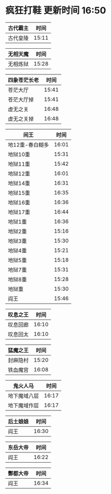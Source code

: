 # 疯狂打鞋 更新时间 16:50

| 古代霸主   | 时间    |
|--------|-------|
| 古代皇陵 | 15:11 |

| 无相天魔   | 时间    |
|--------|-------|
| 无相炼狱 | 15:28 |

| 四象苍茫长老   | 时间    |
|--------|-------|
| 苍茫大厅 | 15:41 |
| 苍茫大厅掉 | 15:41 |
| 虚无之关 | 16:48 |
| 虚无之关掉 | 16:48 |

| 间王   | 时间    |
|--------|-------|
| 地12重-春白糊多 | 16:01 |
| 地狱10重 | 15:31 |
| 地狱11重 | 15:42 |
| 地狱12重 | 16:01 |
| 地狱14重 | 16:31 |
| 地狱15重 | 16:35 |
| 地狱16重 | 16:36 |
| 地狱17重 | 16:44 |
| 地狱1重 | 16:36 |
| 地狱2重 | 15:16 |
| 地狱3重 | 15:30 |
| 地狱4重 | 15:21 |
| 地狱5重 | 15:18 |
| 地狱7重 | 15:31 |
| 地狱8重 | 15:28 |
| 地狱重 | 15:30 |
| 阎王 | 15:46 |

| 叹息之王   | 时间    |
|--------|-------|
| 叹息回廊 | 16:10 |
| 叹息回太 | 16:10 |

| 猛魔之王   | 时间    |
|--------|-------|
| 封麻隐村 | 15:20 |
| 铁血魔宫 | 16:08 |

| 鬼火人马   | 时间    |
|--------|-------|
| 地下魔域八层 | 16:17 |
| 地下魔域作层 | 16:17 |

| 后土娘娘   | 时间    |
|--------|-------|
| 阎王 | 16:30 |

| 东岳大帝   | 时间    |
|--------|-------|
| 阎王 | 16:22 |

| 酆都大帝   | 时间    |
|--------|-------|
| 阎王 | 16:34 |